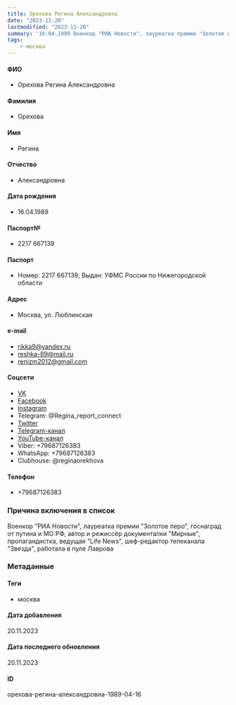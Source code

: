 ```yaml
---
title: Орехова Регина Александровна
date: "2023-11-20"
lastmodified: "2023-11-20"
summary: '16.04.1989 Военкор "РИА Новости", лауреатка премии "Золотое перо", госнаград от путина и МО РФ, автор и режиссёр документалки "Мирные", пропагандистка, ведущая "Life News", шеф-редактор телеканала "Звезда", работала в пуле Лаврова'
tags: 
    - москва
---
```

<!--# pp2-->
<!--## Фигурант-->
<!--### Личные данные-->
#### ФИО
- Орехова Регина Александровна
#### Фамилия
- Орехова
#### Имя
- Регина
#### Отчество
- Александровна
#### Дата рождения
- 16.04.1989
#### Паспорт№
- 2217 667139
#### Паспорт
- Номер: 2217 667139; Выдан: УФМС России по Нижегородской области
#### Адрес
- Москва, ул. Люблинская
#### e-mail
- rikka9@yandex.ru
- reshka-89@mail.ru
- renizm2012@gmail.com
#### Соцсети
- [VK](https://vk.com/orexova)
- [Facebook](https://www.facebook.com/profile.php?id=100000717675674)
- [Instagram](https://www.instagram.com/reshka89/?hl=uk)
- Telegram: @Regina_report_connect
- [Twitter](https://twitter.com/reshka_89)
- [Telegram-канал](https://t.me/ReginaReport)
- [YouTube-канал](https://www.youtube.com/channel/UCQv-yIIoUg33L93mGAMoldw)
- Viber: +79687126383
- WhatsApp: +79687126383
- Clubhouse: @reginaorekhova
#### Телефон
- +79687126383
### Причина включения в список
Военкор "РИА Новости", лауреатка премии "Золотое перо", госнаград от путина и МО РФ, автор и режиссёр документалки "Мирные", пропагандистка, ведущая "Life News", шеф-редактор телеканала "Звезда", работала в пуле Лаврова
### Метаданные
#### Теги
- москва
#### Дата добавления
20.11.2023
#### Дата последнего обновления
20.11.2023
#### ID
орехова-регина-александровна-1989-04-16
<!--## END;-->
